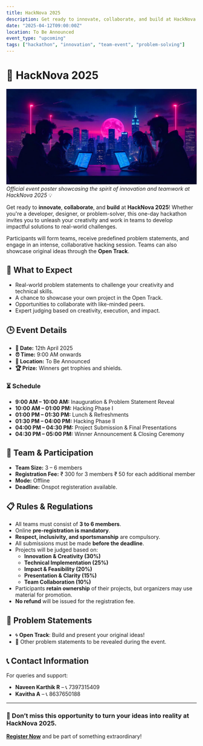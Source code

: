 ```yaml
---
title: HackNova 2025
description: Get ready to innovate, collaborate, and build at HackNova 2025—a one-day hackathon where participants solve real-world problems using cutting-edge technology and teamwork.
date: "2025-04-12T09:00:00Z"
location: To Be Announced
event_type: "upcoming"
tags: ["hackathon", "innovation", "team-event", "problem-solving"]
---
```


# 🚀 HackNova 2025

![Poster](https://raw.githubusercontent.com/tanush-em/adeptus-assets/master/uploads/EVENT004/poster.jpeg)
*Official event poster showcasing the spirit of innovation and teamwork at HackNova 2025* 💡

Get ready to **innovate**, **collaborate**, and **build** at **HackNova 2025**! Whether you're a developer, designer, or problem-solver, this one-day hackathon invites you to unleash your creativity and work in teams to develop impactful solutions to real-world challenges.

Participants will form teams, receive predefined problem statements, and engage in an intense, collaborative hacking session. Teams can also showcase original ideas through the **Open Track**.

## 🧠 What to Expect

- Real-world problem statements to challenge your creativity and technical skills.
- A chance to showcase your own project in the Open Track.
- Opportunities to collaborate with like-minded peers.
- Expert judging based on creativity, execution, and impact.

## 🕒 Event Details

- **📍 Date:** 12th April 2025
- **⏰ Time:** 9:00 AM onwards
- **📌 Location:** To Be Announced
- **🏆 Prize:** Winners get trophies and shields.

### ⏳ Schedule

- **9:00 AM – 10:00 AM:** Inauguration & Problem Statement Reveal  
- **10:00 AM – 01:00 PM:** Hacking Phase I  
- **01:00 PM – 01:30 PM:** Lunch & Refreshments  
- **01:30 PM – 04:00 PM:** Hacking Phase II  
- **04:00 PM – 04:30 PM:** Project Submission & Final Presentations  
- **04:30 PM – 05:00 PM:** Winner Announcement & Closing Ceremony

## 👥 Team & Participation

- **Team Size:** 3 – 6 members
- **Registration Fee:** ₹ 300 for 3 members ₹ 50 for each additional member
- **Mode:** Offline
- **Deadline:** Onspot registeration available.

## 📋 Rules & Regulations

- All teams must consist of **3 to 6 members**.
- Online **pre-registration is mandatory**.
- **Respect, inclusivity, and sportsmanship** are compulsory.
- All submissions must be made **before the deadline**.
- Projects will be judged based on:
  - **Innovation & Creativity (30%)**
  - **Technical Implementation (25%)**
  - **Impact & Feasibility (20%)**
  - **Presentation & Clarity (15%)**
  - **Team Collaboration (10%)**
- Participants **retain ownership** of their projects, but organizers may use material for promotion.
- **No refund** will be issued for the registration fee.

## 🧩 Problem Statements

- 🌀 **Open Track**: Build and present your original ideas!
- 📢 Other problem statements to be revealed during the event.

## 📞 Contact Information

For queries and support:

- **Naveen Karthik R** – 📞 7397315409  
- **Kavitha A** – 📞 8637650188  

---

### 🎯 Don’t miss this opportunity to turn your ideas into reality at HackNova 2025.  
**[Register Now](https://docs.google.com/forms/d/e/1FAIpQLSdMhu4JNirXop56Uw-YS5fgASBrOmHL1uayMglrs4GF7Tt48Q/viewform)** and be part of something extraordinary!

